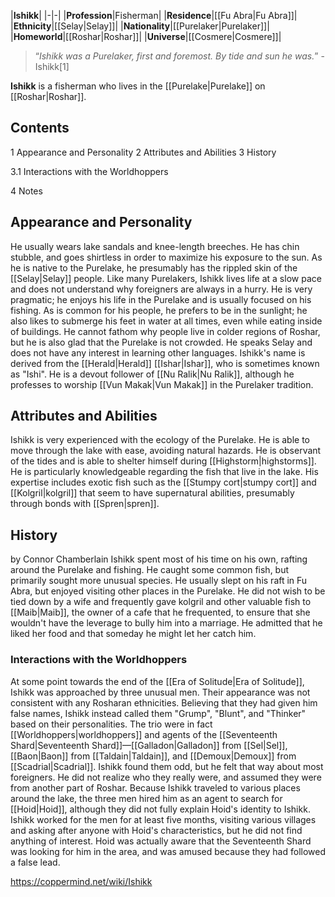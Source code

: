 |**Ishikk**|
|-|-|
|**Profession**|Fisherman|
|**Residence**|[[Fu Abra\|Fu Abra]]|
|**Ethnicity**|[[Selay\|Selay]]|
|**Nationality**|[[Purelaker\|Purelaker]]|
|**Homeworld**|[[Roshar\|Roshar]]|
|**Universe**|[[Cosmere\|Cosmere]]|

>“*Ishikk was a Purelaker, first and foremost. By tide and sun he was.*”
\-Ishikk[1]


**Ishikk** is a fisherman who lives in the [[Purelake\|Purelake]] on [[Roshar\|Roshar]].

## Contents

1 Appearance and Personality
2 Attributes and Abilities
3 History

3.1 Interactions with the Worldhoppers


4 Notes


## Appearance and Personality
He usually wears lake sandals and knee-length breeches. He has chin stubble, and goes shirtless in order to maximize his exposure to the sun. As he is native to the Purelake, he presumably has the rippled skin of the [[Selay\|Selay]] people.
Like many Purelakers, Ishikk lives life at a slow pace and does not understand why foreigners are always in a hurry. He is very pragmatic; he enjoys his life in the Purelake and is usually focused on his fishing. As is common for his people, he prefers to be in the sunlight; he also likes to submerge his feet in water at all times, even while eating inside of buildings. He cannot fathom why people live in colder regions of Roshar, but he is also glad that the Purelake is not crowded. He speaks Selay and does not have any interest in learning other languages.
Ishikk's name is derived from the [[Herald\|Herald]] [[Ishar\|Ishar]], who is sometimes known as "Ishi". He is a devout follower of [[Nu Ralik\|Nu Ralik]], although he professes to worship [[Vun Makak\|Vun Makak]] in the Purelaker tradition.

## Attributes and Abilities
Ishikk is very experienced with the ecology of the Purelake. He is able to move through the lake with ease, avoiding natural hazards. He is observant of the tides and is able to shelter himself during [[Highstorm\|highstorms]]. He is particularly knowledgeable regarding the fish that live in the lake. His expertise includes exotic fish such as the [[Stumpy cort\|stumpy cort]] and [[Kolgril\|kolgril]] that seem to have supernatural abilities, presumably through bonds with [[Spren\|spren]].

## History
 by  Connor Chamberlain 
Ishikk spent most of his time on his own, rafting around the Purelake and fishing. He caught some common fish, but primarily sought more unusual species. He usually slept on his raft in Fu Abra, but enjoyed visiting other places in the Purelake. He did not wish to be tied down by a wife and frequently gave kolgril and other valuable fish to [[Maib\|Maib]], the owner of a cafe that he frequented, to ensure that she wouldn't have the leverage to bully him into a marriage. He admitted that he liked her food and that someday he might let her catch him.

### Interactions with the Worldhoppers
At some point towards the end of the [[Era of Solitude\|Era of Solitude]], Ishikk was approached by three unusual men. Their appearance was not consistent with any Rosharan ethnicities. Believing that they had given him false names, Ishikk instead called them "Grump", "Blunt", and "Thinker" based on their personalities. The trio were in fact [[Worldhoppers\|worldhoppers]] and agents of the [[Seventeenth Shard\|Seventeenth Shard]]—[[Galladon\|Galladon]] from [[Sel\|Sel]], [[Baon\|Baon]] from [[Taldain\|Taldain]], and [[Demoux\|Demoux]] from [[Scadrial\|Scadrial]]. Ishikk found them odd, but he felt that way about most foreigners. He did not realize who they really were, and assumed they were from another part of Roshar.
Because Ishikk traveled to various places around the lake, the three men hired him as an agent to search for [[Hoid\|Hoid]], although they did not fully explain Hoid's identity to Ishikk. Ishikk worked for the men for at least five months, visiting various villages and asking after anyone with Hoid's characteristics, but he did not find anything of interest. Hoid was actually aware that the Seventeenth Shard was looking for him in the area, and was amused because they had followed a false lead.



https://coppermind.net/wiki/Ishikk